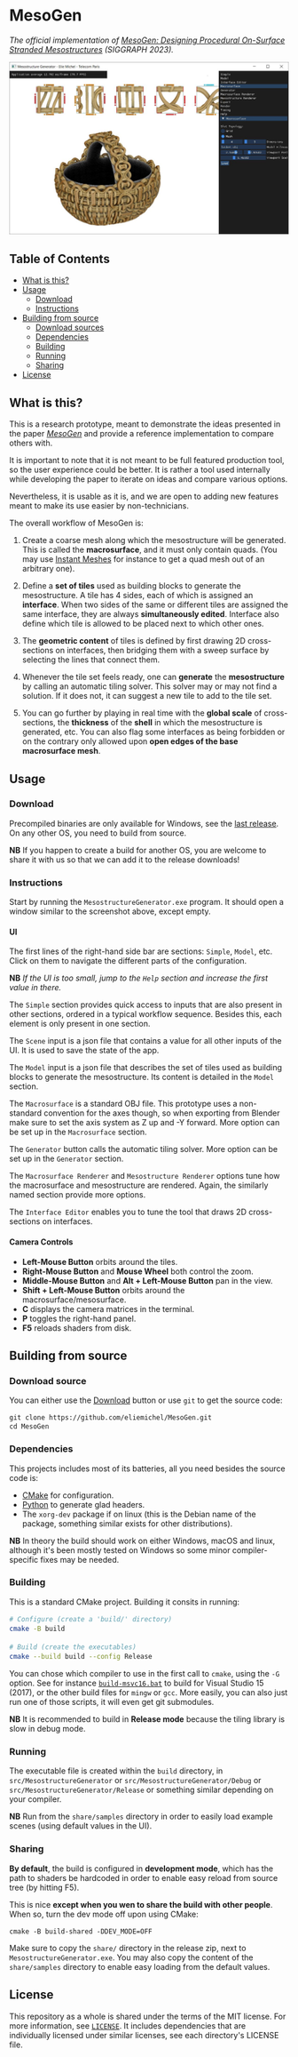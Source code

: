MesoGen
=======

*The official implementation of [MesoGen: Designing Procedural On-Surface Stranded Mesostructures](https://eliemichel.github.io/MesoGen) (SIGGRAPH 2023).*

![Screenshot](doc/screenshot.jpg)

Table of Contents
-----------------

 - [What is this?](#what-is-this)
 - [Usage](#usage)
   + [Download](#download)
   + [Instructions](#instructions)
 - [Building from source](#building-from-source)
   + [Download sources](#download-source)
   + [Dependencies](#dependencies)
   + [Building](#building)
   + [Running](#running)
   + [Sharing](#sharing)
 - [License](#license)

What is this?
-------------

This is a research prototype, meant to demonstrate the ideas presented in the paper [*MesoGen*](https://eliemichel.github.io/MesoGen) and provide a reference implementation to compare others with.

It is important to note that it is not meant to be full featured production tool, so the user experience could be better. It is rather a tool used internally while developing the paper to iterate on ideas and compare various options.

Nevertheless, it is usable as it is, and we are open to adding new features meant to make its use easier by non-technicians.

The overall workflow of MesoGen is:

 1. Create a coarse mesh along which the mesostructure will be generated. This is called the **macrosurface**, and it must only contain quads. (You may use [Instant Meshes](https://github.com/wjakob/instant-meshes) for instance to get a quad mesh out of an arbitrary one).

 2. Define a **set of tiles** used as building blocks to generate the mesostructure. A tile has 4 sides, each of which is assigned an **interface**. When two sides of the same or different tiles are assigned the same interface, they are always **simultaneously edited**. Interface also define which tile is allowed to be placed next to which other ones.

 3. The **geometric content** of tiles is defined by first drawing 2D cross-sections on interfaces, then bridging them with a sweep surface by selecting the lines that connect them.

 4. Whenever the tile set feels ready, one can **generate** the **mesostructure** by calling an automatic tiling solver. This solver may or may not find a solution. If it does not, it can suggest a new tile to add to the tile set.

 5. You can go further by playing in real time with the **global scale** of cross-sections, the **thickness** of the **shell** in which the mesostructure is generated, etc. You can also flag some interfaces as being forbidden or on the contrary only allowed upon **open edges of the base macrosurface mesh**.

Usage
-----

### Download

Precompiled binaries are only available for Windows, see the [last release](https://github.com/eliemichel/MesoGen/releases/latest). On any other OS, you need to build from source.

**NB** If you happen to create a build for another OS, you are welcome to share it with us so that we can add it to the release downloads!

### Instructions

Start by running the `MesostructureGenerator.exe` program. It should open a window similar to the screenshot above, except empty.

#### UI

The first lines of the right-hand side bar are sections: `Simple`, `Model`, etc. Click on them to navigate the different parts of the configuration.

**NB** *If the UI is too small, jump to the `Help` section and increase the first value in there.*

The `Simple` section provides quick access to inputs that are also present in other sections, ordered in a typical workflow sequence. Besides this, each element is only present in one section.

The `Scene` input is a json file that contains a value for all other inputs of the UI. It is used to save the state of the app.

The `Model` input is a json file that describes the set of tiles used as building blocks to generate the mesostructure. Its content is detailed in the `Model` section.

The `Macrosurface` is a standard OBJ file. This prototype uses a non-standard convention for the axes though, so when exporting from Blender make sure to set the axis system as Z up and -Y forward. More option can be set up in the `Macrosurface` section.

The `Generator` button calls the automatic tiling solver. More option can be set up in the `Generator` section.

The `Macrosurface Renderer` and `Mesostructure Renderer` options tune how the macrosurface and mesostructure are rendered. Again, the similarly named section provide more options.

The `Interface Editor` enables you to tune the tool that draws 2D cross-sections on interfaces.

#### Camera Controls

 - **Left-Mouse Button** orbits around the tiles.
 - **Right-Mouse Button** and **Mouse Wheel** both control the zoom.
 - **Middle-Mouse Button** and **Alt + Left-Mouse Button** pan in the view.
 - **Shift + Left-Mouse Button** orbits around the macrosurface/mesosurface.
 - **C** displays the camera matrices in the terminal.
 - **P** toggles the right-hand panel.
 - **F5** reloads shaders from disk.

Building from source
--------------------

### Download source

You can either use the [Download](https://github.com/eliemichel/MesoGen/archive/refs/heads/main.zip) button or use `git` to get the source code:

```
git clone https://github.com/eliemichel/MesoGen.git
cd MesoGen
```

### Dependencies

This projects includes most of its batteries, all you need besides the source code is:

 - [CMake](https://cmake.org/) for configuration.
 - [Python](https://www.python.org/) to generate glad headers.
 - The `xorg-dev` package if on linux (this is the Debian name of the package, something similar exists for other distributions).

**NB** In theory the build should work on either Windows, macOS and linux, although it's been mostly tested on Windows so some minor compiler-specific fixes may be needed.

### Building

This is a standard CMake project. Building it consits in running:

```bash
# Configure (create a 'build/' directory)
cmake -B build

# Build (create the executables)
cmake --build build --config Release
```

You can chose which compiler to use in the first call to `cmake`, using the `-G` option. See for instance [`build-msvc16.bat`](build-msvc16.bat) to build for Visual Studio 15 (2017), or the other build files for `mingw` or `gcc`. More easily, you can also just run one of those scripts, it will even get git submodules.

**NB** It is recommended to build in **Release mode** because the tiling library is slow in debug mode.

### Running

The executable file is created within the `build` directory, in `src/MesostructureGenerator` or `src/MesostructureGenerator/Debug` or `src/MesostructureGenerator/Release` or something similar depending on your compiler.

**NB** Run from the `share/samples` directory in order to easily load example scenes (using default values in the UI).

### Sharing

**By default**, the build is configured in **development mode**, which has the path to shaders be hardcoded in order to enable easy reload from source tree (by hitting F5).

This is nice **except when you wen to share the build with other people**. When so, turn the dev mode off upon using CMake:

```
cmake -B build-shared -DDEV_MODE=OFF
```

Make sure to copy the `share/` directory in the release zip, next to `MesostructureGenerator.exe`. You may also copy the content of the `share/samples` directory to enable easy loading from the default values.

License
-------

This repository as a whole is shared under the terms of the MIT license. For more information, see [`LICENSE`](LICENSE). It includes dependencies that are individually licensed under similar licenses, see each directory's LICENSE file.
